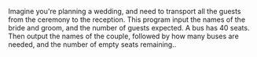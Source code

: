 Imagine you're planning a wedding, and need to transport all the guests from the ceremony to the reception. This program input the names of the bride and groom, and the number of guests expected. A bus has 40 seats. Then output the names of the couple, followed by how many buses are needed, and the number of empty seats remaining..
